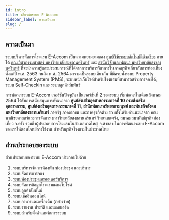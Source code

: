 ```yaml
---
id: intro
title: เกี่ยวกับระบบ E-Accom
sidebar_label: ความเป็นมา
slug: /
---
```


## ความเป็นมา

ระบบบริหารจัดการโรงแรม E-Accom เป็นความพยามยามของ [ศูนย์วิจัยระบบอัตโนมัติอัจฉริยะ](https://iarc.psu.ac.th) ภายใต้ [คณะวิศวกรรมศาสตร์ มหาวิทยาลัยสงขลานครินทร์](https://www.eng.psu.ac.th) และ [สำนักวิจัยและพัฒนา มหาวิทยาลัยสงขลานครินทร์](https://rdo.psu.ac.th) ที่จะนำความรู้และประสบการณ์ที่ได้จากการบริการวิชาการในภาคธุรกิจเกี่ยวกับการท่องเที่ยงตั้งแต่ปี พ.ศ. 2563 จนถึง พ.ศ. 2564 มารวมเป็นระบบเดียวกัน ที่มีครบทั้งระบบ Property Management System (PMS), ระบบหน้าเว็บไซต์สำหรับโรงแรมที่สามารถสร้างการจองได้, ระบบ Self-Checkin และ ระบบลูกค้าสัมพันธ์

การพัฒนาระบบ E-Accom เวอร์ชั่นปัจจุบัน เป็นเวอร์ชันที่ 2 ของระบบ เริ่มพัฒนาในเดือนสิงหาคม 2564 ได้รับการสนับสนุนการพัฒนาจาก **ศูนย์ส่งเสริมอุตสาหกรรมภาคที่ 10 กรมส่งเสริมอุตสาหกรรม**, **ศูนย์ส่งเสริมอุตสาหกรรมภาคที่ 11**, **สำนักพัฒนาทรัพยากรมนุษย์ และพันธกิจสังคม มหาวิทยาลัยสงขลานครินทร์** ภาครัฐ ภาคเอกชน และภาคธุรกิจต่าง รวมทั้งได้รับคำแนะนำจาก คณะพาณิชยศาสตร์และการจัดการ มหาวิทยาลัยสงขลานครินทร์ วิทยาเขตตรัง, สมาคมสมาพันธ์ธุรกิจท่องเที่ยว จ.ตรัง รวมถึงผู้ประกอบการโรงแรมในอำเภอหาดใหญ่ จ.สงขลา ในการพัฒนาระบบ E-Accom ของเราให้ตอบโจทย์การใช้งาน สำหรับธุรกิจโรงแรมในประเทศไทย

## ส่วนประกอบของระบบ

ส่วนประกอบของระบบ E-Accom ประกอบไปด้วย

1. ระบบบริหารจัดการห้องพัก ห้องประชุม และบริการ
2. ระบบจัดการการจอง
3. [ระบบห้องประชุมและออเดอร์บริการ](meetingroom/create-edit-meeting-room)
4. ระบบจัดการข้อมูลโรงแรมและเว็บไซต์
5. ระบบลูกค้าสัมพันธ์
6. ระบบเช็คอินออนไลน์
7. ระบบอาหารและเครื่องดื่ม (อย่างง่าย)
8. ระบบรายงาน ประวัติ และแดชบอร์ด
9. ระบบสำหรับตั้งค่าและจัดการระบบ
